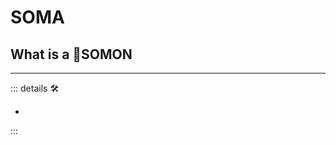 <script setup>
import ElementGroupIkon from '/vue/ElementGroupIkon.vue'
</script>

# <div class="d-flex justify-center text-h1"><soma>SOMA</soma></div>

<ElementGroupIkon imageSource='/Ikon/Soma_Ikon.png' />

## What is a 🔷<soma>SOMON</soma>

---

<!-- =================================================== -->
<!-- =================================================== -->
<!-- =================================================== -->
<!-- =================================================== -->
<!-- =================================================== -->
::: details 🛠

-

:::